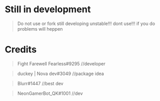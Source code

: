 # Still in development 
> Do not use or fork 
> still developing 
> unstable!!! 
> dont use!!! 
>  if you do problems will heppen 
# Credits 
> Fight Farewell Fearless#9295 //developer 

> duckey | Nova dev#3049 //package idea 

> Blurr#1447 //best dev

> NeonGamerBot_QK#1001 //dev
